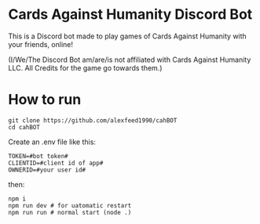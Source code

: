 # Cards Against Humanity Discord Bot

This is a Discord bot made to play games of Cards Against Humanity with your friends, online!

(I/We/The Discord Bot am/are/is not affiliated with Cards Against Humanity LLC. All Credits for the game go towards them.)

# How to run

```
git clone https://github.com/alexfeed1990/cahBOT
cd cahBOT
```

Create an .env file like this:

```
TOKEN=#bot token#
CLIENTID=#client id of app#
OWNERID=#your user id#
```

then:

```
npm i
npm run dev # for uatomatic restart
npm run run # normal start (node .)
```
